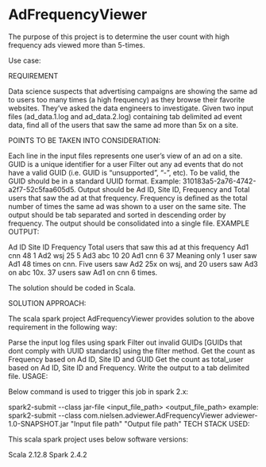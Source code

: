 # AdFrequencyViewer

The purpose of this project is to determine the user count with high frequency ads viewed more than 5-times.

Use case:

REQUIREMENT

Data science suspects that advertising campaigns are showing the same ad to users too many times (a high frequency) as they browse their favorite websites. They’ve asked the data engineers to investigate. Given two input files (ad_data.1.log and ad_data.2.log) containing tab delimited ad event data, find all of the users that saw the same ad more than 5x on a site.

POINTS TO BE TAKEN INTO CONSIDERATION:

Each line in the input files represents one user’s view of an ad on a site.
GUID is a unique identifier for a user
Filter out any ad events that do not have a valid GUID (i.e. GUID is “unsupported”, “-”, etc). To be valid, the GUID should be in a standard UUID format. Example: 310183a5-2a76-4742-a2f7-52c5faa605d5.
Output should be Ad ID, Site ID, Frequency and Total users that saw the ad at that frequency. Frequency is defined as the total number of times the same ad was shown to a user on the same site.
The output should be tab separated and sorted in descending order by frequency. The output should be consolidated into a single file.
EXAMPLE OUTPUT:

Ad ID	Site ID	Frequency	Total users that saw this ad at this frequency
Ad1	cnn	48	1
Ad2	wsj	25	5
Ad3	abc	10	20
Ad1	cnn	6	37
Meaning only 1 user saw Ad1 48 times on cnn. Five users saw Ad2 25x on wsj, and 20 users saw Ad3 on abc 10x. 37 users saw Ad1 on cnn 6 times.

The solution should be coded in Scala.

SOLUTION APPROACH:

The scala spark project AdFrequencyViewer provides solution to the above requirement in the following way:

Parse the input log files using spark
Filter out invalid GUIDs [GUIDs that dont comply with UUID standards] using the filter method.
Get the count as Frequency based on Ad ID, Site ID and GUID
Get the count as total_user based on Ad ID, Site ID and Frequency.
Write the output to a tab delimited file.
USAGE:

Below command is used to trigger this job in spark 2.x:

spark2-submit --class <class-name> jar-file <input_file_path> <output_file_path> 
example: spark2-submit --class com.nielsen.adviewer.AdFrequencyViewer adviewer-1.0-SNAPSHOT.jar "Input file path" "Output file path"
TECH STACK USED:

This scala spark project uses below software versions:

Scala 2.12.8
Spark 2.4.2
